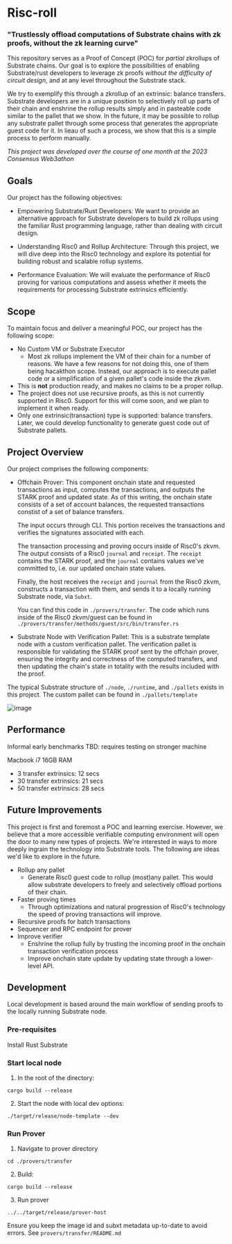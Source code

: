 # Risc-roll
### "Trustlessly offload computations of Substrate chains with zk proofs, without the zk learning curve"

This repository serves as a Proof of Concept (POC) for *partial* zkrollups of Substrate chains. Our goal is to explore the possibilities of enabling Substrate/rust developers to leverage zk proofs *without the difficulty of circuit design*, and at any level throughout the Substrate stack.

We try to exemplify this through a zkrollup of an extrinsic: balance transfers. Substrate developers are in a unique position to selectively roll up parts of their chain and enshrine the rollup results simply and in pasteable code similar to the pallet that we show. In the future, it may be possible to rollup any substrate pallet through some process that generates the appropriate guest code for it. In lieau of such a process, we show that this is a simple process to perform manually.

*This project was developed over the course of one month at the 2023 Consensus Web3athon*

## Goals
Our project has the following objectives:

- Empowering Substrate/Rust Developers: We want to provide an alternative approach for Substrate developers to build zk rollups using the familiar Rust programming language, rather than dealing with circuit design.

- Understanding Risc0 and Rollup Architecture: Through this project, we will dive deep into the Risc0 technology and explore its potential for building robust and scalable rollup systems.

- Performance Evaluation: We will evaluate the performance of Risc0 proving for various computations and assess whether it meets the requirements for processing Substrate extrinsics efficiently.

## Scope
To maintain focus and deliver a meaningful POC, our project has the following scope:

- No Custom VM or Substrate Executor
  - Most zk rollups implement the VM of their chain for a number of reasons. We have a few reasons for not doing this, one of them being hacakthon scope. Instead, our approach is to execute pallet code or a simplification of a given pallet's code inside the zkvm.
- This is **not** production ready, and makes no claims to be a proper rollup.
- The project does not use recursive proofs, as this is not currently supported in Risc0. Support for this will come soon, and we plan to implement it when ready.
- Only one extrinsic(transaction) type is supported: balance transfers. Later, we could develop functionality to generate guest code out of Substrate pallets.

## Project Overview
Our project comprises the following components:

- Offchain Prover: This component onchain state and requested transactions as input, computes the transactions, and outputs the STARK proof and updated state. As of this writing, the onchain state consists of a set of account balances, the requested transactions constist of a set of balance transfers.

  The input occurs through CLI. This portion receives the transactions and verifies the signatures associated with each.

  The transaction processing and proving occurs inside of Risc0's zkvm. The output consists of a Risc0 `journal` and `receipt`. The `receipt` contains the STARK proof, and the `journal` contains values we've committed to, i.e. our updated onchain state values.

  Finally, the host receives the `receipt` and `journal` from the Risc0 zkvm, constructs a transaction with them, and sends it to a locally running Substrate node, via `Subxt`.

  You can find this code in `./provers/transfer`. The code which runs inside of the Risc0 zkvm/guest can be found in `./provers/transfer/methods/guest/src/bin/transfer.rs`

- Substrate Node with Verification Pallet: This is a substrate template node with a custom verification pallet. The verification pallet is responsible for validating the STARK proof sent by the offchain prover, ensuring the integrity and correctness of the computed transfers, and then updating the chain's state in totality with the results included with the proof.

The typical Substrate structure of `./node`, `./runtime`, and `./pallets` exists in this project. The custom pallet can be found in `./pallets/template`

![image](https://github.com/justinFrevert/substrate-web3athon-2023/assets/81839854/c84f8819-57a8-46a8-8232-bcab2da2480e)

## Performance
Informal early benchmarks
TBD: requires testing on stronger machine

Macbook i7 16GB RAM
- 3 transfer extrinsics: 12 secs
- 30 transfer extrinsics: 21 secs
- 50 transfer extrinsics: 28 secs

## Future Improvements
This project is first and foremost a POC and learning exercise. However, we believe that a more accessible verifiable computing environment will open the door to many new types of projects. We're interested in ways to more deeply ingrain the technology into Substrate tools. The following are ideas we'd like to explore in the future.

- Rollup any pallet
  - Generate Risc0 guest code to rollup (most)any pallet. This would allow substrate developers to freely and selectively offload portions of their chain.
- Faster proving times
  - Through optimizations and natural progression of Risc0's technology the speed of proving transactions will improve.
- Recursive proofs for batch transactions
- Sequencer and RPC endpoint for prover
- Improve verifier
  - Enshrine the rollup fully by trusting the incoming proof in the onchain transaction verification process
  - Improve onchain state update by updating state through a lower-level API.

## Development
Local development is based around the main workflow of sending proofs to the locally running Substrate node.

### Pre-requisites
Install Rust
Substrate

### Start local node
1. In the root of the directory:
```shell
cargo build --release
```
2. Start the node with local dev options:
```shell
./target/release/node-template --dev
```

### Run Prover
1. Navigate to prover directory
```shell
cd ./provers/transfer
```
2. Build:
```shell
cargo build --release
```
3. Run prover
```shell
../../target/release/prover-host
```

Ensure you keep the image id and subxt metadata up-to-date to avoid errors. See `provers/transfer/README.md`